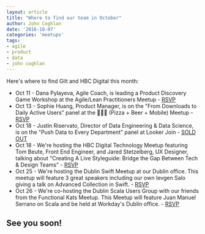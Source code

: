 ```yaml
---
layout: article
title: "Where to find our team in October"
author: John Coghlan
date: '2016-10-07'
categories: 'meetups'
tags:
- agile
- product
- data
- john coghlan
---
```


Here's where to find Gilt and HBC Digital this month: 

* Oct 11 - Dana Pylayeva, Agile Coach, is leading a Product Discovery Game Workshop at the Agile/Lean Practitioners Meetup - [RSVP](https://www.meetup.com/agile-lean-practitioners/events/234297424/)
* Oct 13 - Sophie Huang, Product Manager, is on the "From Downloads to Daily Active Users" panel at the 🍕🍺📱 (Pizza + Beer + Mobile) Meetup - [RSVP](https://www.meetup.com/Pizza-Beer-Mobile-NYC/events/234006779/)
* Oct 18 - Justin Riservato, Director of Data Engineering & Data Science, is on the "Push Data to Every Department" panel at Looker Join - [SOLD OUT](https://looker.com/join2016)
* Oct 18 - We're hosting the HBC Digital Technology Meetup featuring Tom Beute, Front End Engineer, and Jared Stetzelberg, UX Designer, talking about "Creating A Live Styleguide: Bridge the Gap Between Tech & Design Teams" - [RSVP](https://www.meetup.com/HBC-Digital-Technology-Meetup/events/234249937/)
* Oct 25 - We're hosting the Dublin Swift Meetup at our Dublin office. This meetup will feature 3 great speakers including our own Ievgen Salo giving a talk on Advanced Collection in Swift. - [RSVP](http://www.meetup.com/Dublin-Swift-Meetup/events/234931223/)
* Oct 26 - We're co-hosting the Dublin Scala Users Group with our friends from the Functional Kats Meetup. This Meetup will feature Juan Manuel Serrano on Scala and be held at Workday's Dublin office. - [RSVP](https://www.meetup.com/Dublin-Scala-users-group/events/234798666/)

## See you soon! 
